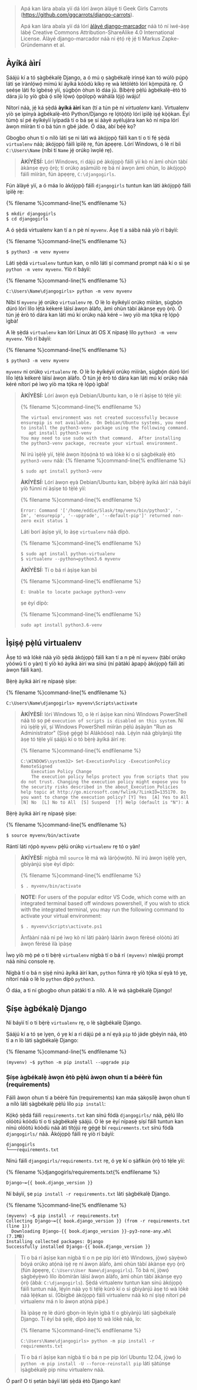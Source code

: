 > Apá kan lára abala yìí dá lórí àwọn àlàyé ti Geek Girls Carrots (https://github.com/ggcarrots/django-carrots).
> 
> Apá kan lára abala yìí dá lórí [àlàyé django-marcador](http://django-marcador.keimlink.de/) náà tó ní ìwé-àṣẹ lábẹ́ Creative Commons Attribution-ShareAlike 4.0 International License. Àlàyé django-marcador náà ni ẹ̀tọ́ rẹ̀ jẹ́ ti Markus Zapke-Gründemann et al.

## Àyíká àìrí

Ṣáájú kí a tó ṣàgbékalẹ̀ Django, a ó mú ọ ṣàgbékalẹ̀ irinṣẹ́ kan tó wúlò púpọ̀ láti ṣe ìrànlọ́wọ́ mímú kí àyíká kóòdù kíkọ rẹ wà létòlétò lórí kọ̀mpútà rẹ. Ó ṣeéṣe láti fo ìgbésẹ̀ yìí, ṣùgbọ́n òhun ló dáa jù. Bíbẹ̀rẹ̀ pẹ̀lú àgbékalẹ̀-ètò tó dára jù lọ yíò gbà ọ́ sílẹ̀ lọ́wọ́ ọ̀pọ̀lọpọ̀ wàhálà lọ́jọ́ iwájú!

Nítorí náà, jẹ́ ká ṣẹ̀dá **àyíká àìrí** kan (tí a tún pè ní *virtualenv* kan). Virtualenv yíò ṣe ìpínyà àgbékalẹ̀-ètò Python/Django rẹ lọ́tọ̀ọ̀tọ̀ lórí ìpìlẹ̀ iṣẹ́ kọ̀ọ̀kan. Èyí túmọ̀ sí pé èyíkéyìí ìyípadà tí o bá ṣe sí ààyè ayélujára kan kò ní nípa lórí àwọn mìíràn tí o bá tún n gbé jáde. Ó dáa, àbí bẹ́ẹ̀ kọ?

Gbogbo ohun tí o nílò láti ṣe ni láti wá àkójọpọ̀ fáìlì kan tí o ti fẹ́ ṣẹ̀dá `virtualenv` náà; àkójọpọ̀ fáìlì ìpìlẹ̀ rẹ, fún àpẹẹrẹ. Lórí Windows, ó lè rí bíi `C:\Users\Name` (níbi tí `Name` jẹ́ orúkọ ìwọlé rẹ).

> **ÀKÍYÈSÍ:** Lórí Windows, ri dájú pé àkójọpọ̀ fáìlì yìí kò ní àmì ohùn tàbí àkànṣe ẹyọ ọ̀rọ̀; tí orúkọ aṣàmúlò rẹ bá ní àwọn àmì ohùn, lo àkójọpọ̀ fáìlì mìíràn, fún àpẹẹrẹ, `C:\djangogirls`.

Fún àlàyé yìí, a ó máa lo àkójọpọ̀ fáìlì `djangogirls` tuntun kan láti àkójọpọ̀ fáìlì ìpìlẹ̀ rẹ:

{% filename %}command-line{% endfilename %}

    $ mkdir djangogirls
    $ cd djangogirls
    

A ó ṣẹ̀dá virtualenv kan tí a n pè ní `myvenv`. Àṣẹ tí a sábà náà yíò rí báyìí:

{% filename %}command-line{% endfilename %}

    $ python3 -m venv myvenv
    

<!--sec data-title="Virtual environment: Windows" data-id="virtualenv_installation_windows"
data-collapse=true ces-->

Láti ṣẹ̀dá `virtualenv` tuntun kan, o nílò láti ṣí command prompt náà kí o sì ṣe `python -m venv myvenv`. Yíò rí báyìí:

{% filename %}command-line{% endfilename %}

    C:\Users\Name\djangogirls> python -m venv myvenv
    

Níbi tí `myvenv` jẹ́ orúkọ `virtualenv` rẹ. O lè lo èyíkéyìí orúkọ mìíràn, ṣùgbọ́n dúró lórí lílo lẹ́tà kékeré láìsí àwọn àlàfo, àmì ohùn tàbí àkànṣe ẹyọ ọ̀rọ̀. Ó tún jẹ́ èrò tó dára kan láti mú kí orúkọ náà kéré – ìwọ yíò ma tọ́ka rẹ̀ lọ́pọ̀ ìgbà!

<!--endsec-->

<!--sec data-title="Virtual environment: Linux and OS X" data-id="virtualenv_installation_linuxosx"
data-collapse=true ces-->

A lè ṣẹ̀dá `virtualenv` kan lórí Linux àti OS X nípasẹ̀ lílo `python3 -m venv myvenv`. Yíò rí báyìí:

{% filename %}command-line{% endfilename %}

    $ python3 -m venv myvenv
    

`myvenv` ni orúkọ `virtualenv` rẹ. O lè lo èyíkéyìí orúkọ mìíràn, ṣùgbọ́n dúró lórí lílo lẹ́tà kékeré láìsí àwọn àlàfo. Ó tún jẹ́ èrò tó dára kan láti mú kí orúkọ náà kéré nítorí pé ìwọ yíò ma tọ́ka rẹ̀ lọ́pọ̀ ìgbà!

> **ÀKÍYÈSÍ:** Lórí àwọn ẹyà Debian/Ubuntu kan, o lè rí àṣìṣe tó tẹ̀lé yìí:
> 
> {% filename %}command-line{% endfilename %}
> 
>     The virtual environment was not created successfully because ensurepip is not available.  On Debian/Ubuntu systems, you need to install the python3-venv package using the following command.
>        apt install python3-venv
>     You may need to use sudo with that command.  After installing the python3-venv package, recreate your virtual environment.
>     
> 
> Ní irú ìṣẹ̀lẹ̀ yìí, tẹ̀lé àwọn ìtọ́sọ́nà tó wà lókè kí o sì ṣàgbékalẹ̀ ètò `python3-venv` náà: {% filename %}command-line{% endfilename %}
> 
>     $ sudo apt install python3-venv
>     
> 
> **ÀKÍYÈSÍ:** Lórí àwọn ẹyà Debian/Ubuntu kan, bíbẹ̀rẹ̀ àyíká àìrí náà báyìí yíò fúnni ní àṣìṣe tó tẹ̀lé yìí:
> 
> {% filename %}command-line{% endfilename %}
> 
>     Error: Command '['/home/eddie/Slask/tmp/venv/bin/python3', '-Im', 'ensurepip', '--upgrade', '--default-pip']' returned non-zero exit status 1
>     
> 
> Láti borí àṣìṣe yìí, lo àṣẹ `virtualenv` náà dípò.
> 
> {% filename %}command-line{% endfilename %}
> 
>     $ sudo apt install python-virtualenv
>     $ virtualenv --python=python3.6 myvenv
>     
> 
> **ÀKÍYÈSÍ:** Tí o bá rí àṣìṣe kan bíi
> 
> {% filename %}command-line{% endfilename %}
> 
>     E: Unable to locate package python3-venv
>     
> 
> ṣe èyí dípò:
> 
> {% filename %}command-line{% endfilename %}
> 
>     sudo apt install python3.6-venv
>     

<!--endsec-->

## Ìṣiṣẹ́ pẹ̀lú virtualenv

Àṣẹ tó wà lókè náà yíò ṣẹ̀dá àkójọpọ̀ fáìlì kan tí a n pè ní `myvenv` (tàbí orúkọ yòówù tí o yàn) tí yíò kó àyíká àìrí wa sínú (ní pàtàkì àpapọ̀ àkójọpọ̀ fáìlì àti àwọn fáìlì kan).

<!--sec data-title="Working with virtualenv: Windows" data-id="virtualenv_windows"
data-collapse=true ces-->

Bẹ̀rẹ̀ àyíká àìrí rẹ nípasẹ̀ ṣíṣe:

{% filename %}command-line{% endfilename %}

    C:\Users\Name\djangogirls> myvenv\Scripts\activate
    

> **ÀKÍYÈSÍ:** lórí Windows 10, o lè rí àṣìṣe kan nínú Windows PowerShell náà tó sọ pé `execution of scripts is disabled on this system`. Ní irú ìṣẹ̀lẹ̀ yìí, ṣí Windows PowerShell mìíràn pẹ̀lú àṣàyàn "Run as Administrator" (Ṣiṣẹ́ gẹ́gẹ́ bí Alákòóso) náà. Lẹ́yìn náà gbìyànjú títẹ àṣẹ tó tẹ̀le yìí ṣáájú kí o tó bẹ̀rẹ̀ àyíká àìrí rẹ:
> 
> {% filename %}command-line{% endfilename %}
> 
>     C:\WINDOWS\system32> Set-ExecutionPolicy -ExecutionPolicy RemoteSigned
>         Execution Policy Change
>         The execution policy helps protect you from scripts that you do not trust. Changing the execution policy might expose you to the security risks described in the about_Execution_Policies help topic at http://go.microsoft.com/fwlink/?LinkID=135170. Do you want to change the execution policy? [Y] Yes  [A] Yes to All  [N] No  [L] No to All  [S] Suspend  [?] Help (default is "N"): A
>     

<!--endsec-->

<!--sec data-title="Working with virtualenv: Linux and OS X" data-id="virtualenv_linuxosx"
data-collapse=true ces-->

Bẹ̀rẹ̀ àyíká àìrí rẹ nípasẹ̀ ṣíṣe:

{% filename %}command-line{% endfilename %}

    $ source myvenv/bin/activate
    

Rántí láti rọ́pò `myvenv` pẹ̀lú orúkọ `virtualenv` rẹ tó o yàn!

> **ÀKÍYÈSÍ:** nígbà míì `source` lè má wà lárọ̀ọ́wọ́tó. Ní irú àwọn ìṣẹ̀lẹ̀ yẹn, gbìyànjú ṣíṣe èyí dípò:
> 
> {% filename %}command-line{% endfilename %}
> 
>     $ . myvenv/bin/activate
>     

<!--endsec-->

> **NOTE:** For users of the popular editor VS Code, which come with an integrated terminal based off windows powershell, if you wish to stick with the integrated terminal, you may run the following command to activate your virtual environment:
> 
>     $ . myvenv\Scripts\activate.ps1
>     
> 
> Ànfààní náà ni pé ìwọ kò ní láti pààrọ̀ láàrín àwọn fèrèsé olóòtú àti àwọn fèrèsé ìlà ìpàṣẹ

Ìwọ yíò mọ̀ pé o ti bẹ̀rẹ̀ `virtualenv` nígbà tí o bá rí `(myvenv)` níwájú prompt náà nínú console rẹ.

Nígbà tí o bá n ṣiṣẹ́ nínú àyíká àìrí kan, `python` fúnra rẹ̀ yíò tọ́ka sí ẹyà tó yẹ, nítorí náà o lè lo `python` dípò `python3`.

Ó dáa, a ti ní gbogbo ohun pàtàkì tí a nílò. A lè wá ṣàgbékalẹ̀ Django!

## Ṣíṣe àgbékalẹ̀ Django

Ní báyìí tí o ti bẹ̀rẹ̀ `virtualenv` rẹ, o lè ṣàgbékalẹ̀ Django.

Ṣáájú kí a tó ṣe ìyẹn, ó yẹ kí a ri dájú pé a ní ẹyà `pip` tó jáde gbẹ̀yìn náà, ètò tí a n lò láti ṣàgbékalẹ̀ Django:

{% filename %}command-line{% endfilename %}

    (myvenv) ~$ python -m pip install --upgrade pip
    

### Ṣíṣe àgbékalẹ̀ àwọn ètò pẹ̀lú àwọn ohun tí a béèrè fún (requirements)

Fáìlì àwọn ohun tí a béèrè fún (requirements) kan máa ṣàkọsílẹ̀ àwọn ohun tí a nílò láti ṣàgbékalẹ̀ pẹ̀lú lílo `pip install`:

Kọ́kọ́ ṣẹ̀dá fáìlì `requirements.txt` kan sínú fódà `djangogirls/` náà, pẹ̀lú lílo olóòtú kóòdù tí o ti ṣàgbékalẹ̀ ṣáájú. O lè ṣe èyí nípasẹ̀ ṣíṣí fáìlì tuntun kan nínú olóòtú kóòdù náà àti títọ́jú rẹ gẹ́gẹ́ bí `requirements.txt` sínú fódà `djangogirls/` náà. Àkójọpọ̀ fáìlì rẹ yíò rí báyìí:

    djangogirls
    └───requirements.txt
    

Nínú fáìlì `djangogirls/requirements.txt` rẹ, ó yẹ kí o ṣàfikún ọ̀rọ̀ tó tẹ̀le yìí:

{% filename %}djangogirls/requirements.txt{% endfilename %}

    Django~={{ book.django_version }}
    

Ní báyìí, ṣe `pip install -r requirements.txt` láti ṣàgbékalẹ̀ Django.

{% filename %}command-line{% endfilename %}

    (myvenv) ~$ pip install -r requirements.txt
    Collecting Django~={{ book.django_version }} (from -r requirements.txt (line 1))
      Downloading Django-{{ book.django_version }}-py3-none-any.whl (7.1MB)
    Installing collected packages: Django
    Successfully installed Django-{{ book.django_version }}
    

<!--sec data-title="Installing Django: Windows" data-id="django_err_windows"
data-collapse=true ces-->

> Tí o bá rí àṣìṣe kan nígbà tí o n pe pip lórí ètò Windows, jọ̀wọ́ ṣàyẹ̀wò bóyá orúkọ atọ́nà iṣẹ́ rẹ ní àwọn àlàfo, àmì ohùn tàbí àkànṣe ẹyọ ọ̀rọ̀ (fún àpẹẹrẹ, `C:\Users\User Name\djangogirls`). Tó bá ní, jọ̀wọ́ ṣàgbéyẹ̀wò lílo ibòmíràn láìsí àwọn àlàfo, àmì ohùn tàbí àkànṣe ẹyọ ọ̀rọ̀ (àbá: `C:\djangogirls`). Ṣẹ̀dá virtualenv tuntun kan sínú àkójọpọ̀ fáìlì tuntun náà, lẹ́yìn náà yọ ti tẹ́lẹ̀ kúrò kí o sì gbìyànjú àṣẹ tó wà lókè náà lẹ́ẹ̀kan si. (Gbígbé àkójọpọ̀ fáìlì virtualenv náà kò ní ṣiṣẹ́ nítorí pé virtualenv má n lo àwọn atọ́nà pípé.)

<!--endsec-->

<!--sec data-title="Installing Django: Windows 8 and Windows 10" data-id="django_err_windows8and10"
data-collapse=true ces-->

> Ìlà ìpàṣẹ rẹ lè dúró gbọn-in lẹ́yìn ìgbà tí o gbìyànjú láti ṣàgbékalẹ̀ Django. Tí èyí bá ṣẹlẹ̀, dípò àṣẹ tó wà lókè náà, lo:
> 
> {% filename %}command-line{% endfilename %}
> 
>     C:\Users\Name\djangogirls> python -m pip install -r requirements.txt
>     

<!--endsec-->

<!--sec data-title="Installing Django: Linux" data-id="django_err_linux"
data-collapse=true ces-->

> Tí o bá rí àṣìṣe kan nígbà tí o bá n pe pip lórí Ubuntu 12.04, jọ̀wọ́ lo `python -m pip install -U --force-reinstall pip` láti ṣàtúnṣe ìṣàgbékalẹ̀ pip ninu virtualenv náà.

<!--endsec-->

Ó parí! O ti ṣetán báyìí láti ṣẹ̀dá ètò Django kan!